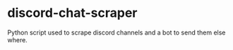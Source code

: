 # discord-chat-scraper

Python script used to scrape discord channels and a bot to send them else where.
